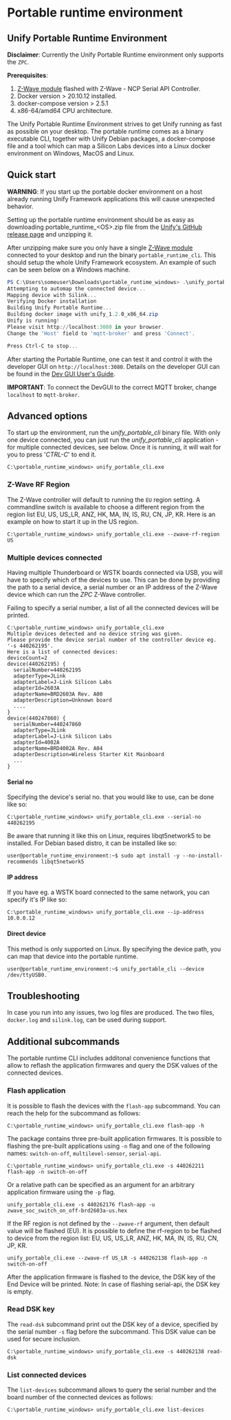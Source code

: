 # Portable runtime environment

## Unify Portable Runtime Environment

**Disclaimer**: Currently the Unify Portable Runtime environment only supports the `ZPC`.

**Prerequisites**:

1. [Z-Wave module](https://www.silabs.com/wireless/z-wave) flashed with Z-Wave - NCP Serial API Controller.
2. Docker version > 20.10.12 installed.
3. docker-compose version > 2.5.1
4. x86-64/amd64 CPU architecture.

The Unify Portable Runtime Environment strives to get Unify running as fast as
possible on your desktop. The portable runtime comes as a binary executable CLI,
together with Unify Debian packages, a docker-compose file and a tool which can
map a Silicon Labs devices into a Linux docker environment on Windows, MacOS and
Linux.

## Quick start

**WARNING**: If you start up the portable docker environment on a host already
running Unify Framework applications this will cause unexpected behavior.

Setting up the portable runtime environment should be as easy as downloading
portable_runtime_\<OS\>.zip file from the
[Unify's GitHub release page](https://github.com/SiliconLabs/UnifySDK/releases)
and unzipping it.

After unzipping make sure you only have a single [Z-Wave module](https://www.silabs.com/wireless/z-wave)
connected to your desktop and run the binary `portable_runtime_cli`.
This should setup the whole Unify Framework ecosystem.
An example of such can be seen below on a Windows machine.

```powershell
PS C:\Users\someuser\Downloads\portable_runtime_windows> .\unify_portable_cli.exe
Attempting to automap the connected device...
Mapping device with Silink...
Verifying Docker installation
Building Unify Portable Runtime...
Building docker image with unify_1.2.0_x86_64.zip
Unify is running!
Please visit http://localhost:3080 in your browser.
Change the 'Host' field to 'mqtt-broker' and press 'Connect'.

Press Ctrl-C to stop...
```

After starting the Portable Runtime, one can test it and control it with
the developer GUI on `http://localhost:3080`. Details on the developer GUI can
be found in the [Dev GUI User's Guide](../applications/dev_ui/dev_gui/readme_user.md).

**IMPORTANT**: To connect the DevGUI to the correct MQTT broker, change
`localhost` to `mqtt-broker`.

## Advanced options

To start up the environment, run the *unify_portable_cli* binary file.
With only one device connected, you can just run the *unify_portable_cli* application - for multiple connected devices, see below.
Once it is running, it will wait for you to press '*CTRL-C*' to end it.

```console
C:\portable_runtime_windows> unify_portable_cli.exe
```

### Z-Wave RF Region

The Z-Wave controller will default to running the `EU` region setting.
A commandline switch is available to choose a different region from the region list EU, US, US_LR, ANZ, HK, MA, IN, IS, RU, CN, JP, KR.
Here is an example on how to start it up in the US region.

```console
C:\portable_runtime_windows> unify_portable_cli.exe --zwave-rf-region US
```

### Multiple devices connected

Having multiple Thunderboard or WSTK boards connected via USB, you will have to specify which of the devices to use.
This can be done by providing the path to a serial device, a serial number or an IP address of the Z-Wave device which can run the *ZPC* Z-Wave controller.

Failing to specify a serial number, a list of all the connected devices will be printed.

```console
C:\portable_runtime_windows> unify_portable_cli.exe
Multiple devices detected and no device string was given.
Please provide the device serial number of the controller device eg. '-s 440262195'.
Here is a list of connected devices:
deviceCount=2
device(440262195) {
  serialNumber=440262195
  adapterType=JLink
  adapterLabel=J-Link Silicon Labs
  adapterId=2603A
  adapterName=BRD2603A Rev. A00
  adapterDescription=Unknown board
  ....
}
device(440247860) {
  serialNumber=440247860
  adapterType=JLink
  adapterLabel=J-Link Silicon Labs
  adapterId=4002A
  adapterName=BRD4002A Rev. A04
  adapterDescription=Wireless Starter Kit Mainboard
  ...
}
```

#### Serial no

Specifying the device's serial no. that you would like to use, can be done like so:

```console
C:\portable_runtime_windows> unify_portable_cli.exe --serial-no 440262195
```

Be aware that running it like this on Linux, requires libqt5network5 to be installed.
For Debian based distro, it can be installed like so:

```console
user@portable_runtime_environment:~$ sudo apt install -y --no-install-recommends libqt5network5
```

#### IP address

If you have eg. a WSTK board connected to the same network, you can specify it's IP like so:

```console
C:\portable_runtime_windows> unify_portable_cli.exe --ip-address 10.0.0.12
```

#### Direct device

This method is only supported on Linux.
By specifying the device path, you can map that device into the portable runtime.

```console
user@portable_runtime_environment:~$ unify_portable_cli --device /dev/ttyUSB0.
```

## Troubleshooting

In case you run into any issues, two log files are produced.
The two files, `docker.log` and `silink.log`, can be used during support.

## Additional subcommands

The portable runtime CLI includes additonal convenience functions that allow to reflash the application firmwares and query the DSK values of the connected devices.

### Flash application

It is possible to flash the devices with the `flash-app` subcommand. You can reach the help for the subcommand as follows:
```console
C:\portable_runtime_windows> unify_portable_cli.exe flash-app -h
```

The package contains three pre-built application firmwares. It is possible to flashing the pre-built applications using `-n` flag and one of the following names: `switch-on-off`, `multilevel-sensor`, `serial-api`.
```console
C:\portable_runtime_windows> unify_portable_cli.exe -s 440262211 flash-app -n switch-on-off
```

Or a relative path can be specified as an argument for an arbitrary application firmware using the `-p` flag.
```console
unify_portable_cli.exe -s 440262176 flash-app -u zwave_soc_switch_on_off-brd2603a-us.hex
```

If the RF region is not defined by the `--zwave-rf` argument, then default value will be flashed (EU). It is possible to define the rf-region to be flashed to device from the region list: EU, US, US_LR, ANZ, HK, MA, IN, IS, RU, CN, JP, KR.
```console
unify_portable_cli.exe --zwave-rf US_LR -s 440262138 flash-app -n switch-on-off
```

After the application firmware is flashed to the device, the DSK key of the End Device will be printed.
Note: In case of flashing serial-api, the DSK key is empty.

### Read DSK key

The `read-dsk` subcommand print out the DSK key of a device, specified by the serial number `-s` flag before the subcommand. This DSK value can be used for secure inclusion.
```console
C:\portable_runtime_windows> unify_portable_cli.exe -s 440262138 read-dsk
```

### List connected devices

The `list-devices` subcommand allows to query the serial number and the board number of the connected devices as follows:
```console
C:\portable_runtime_windows> unify_portable_cli.exe list-devices
```
